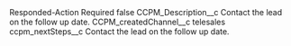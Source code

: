 <?xml version="1.0" encoding="UTF-8"?>
<CustomMetadata xmlns="http://soap.sforce.com/2006/04/metadata" xmlns:xsi="http://www.w3.org/2001/XMLSchema-instance" xmlns:xsd="http://www.w3.org/2001/XMLSchema">
    <label>Responded-Action Required</label>
    <protected>false</protected>
    <values>
        <field>CCPM_Description__c</field>
        <value xsi:type="xsd:string">Contact the lead on the follow up date.</value>
    </values>
    <values>
        <field>CCPM_createdChannel__c</field>
        <value xsi:type="xsd:string">telesales</value>
    </values>
    <values>
        <field>ccpm_nextSteps__c</field>
        <value xsi:type="xsd:string">Contact the lead on the follow up date.</value>
    </values>
</CustomMetadata>
